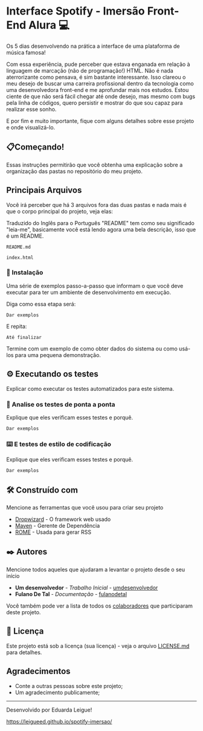 # Interface Spotify - Imersão Front-End Alura 💻

Os 5 dias desenvolvendo na prática a interface de uma plataforma de música famosa!

Com essa experiência, pude perceber que estava enganada em relação à linguagem de marcação (não de programação!) HTML.
Não é nada aterrorizante como pensava, é sim bastante interessante. Isso clareou o meu desejo de buscar uma carreira profissional dentro da tecnologia como uma desenvolvedora front-end e me aprofundar mais nos estudos.
Estou ciente de que não será fácil chegar até onde desejo, mas mesmo com bugs pela linha de códigos, quero persistir e mostrar do que sou capaz para realizar esse sonho.

E por fim e muito importante, fique com alguns detalhes sobre esse projeto e onde visualizá-lo.

## 📋Começando!

Essas instruções permitirão que você obtenha uma explicação sobre a organização das pastas no repositório do meu projeto.

## Principais Arquivos

Você irá perceber que há 3 arquivos fora das duas pastas e nada mais é que o corpo principal do projeto, veja elas:

Traduzido do Inglês para o Português "README" tem como seu significado "leia-me", basicamente você está lendo agora uma bela descrição, isso que é um README. 
```
README.md
```
```
index.html
```
### 🔧 Instalação

Uma série de exemplos passo-a-passo que informam o que você deve executar para ter um ambiente de desenvolvimento em execução.

Diga como essa etapa será:

```
Dar exemplos
```

E repita:

```
Até finalizar
```

Termine com um exemplo de como obter dados do sistema ou como usá-los para uma pequena demonstração.

## ⚙️ Executando os testes

Explicar como executar os testes automatizados para este sistema.

### 🔩 Analise os testes de ponta a ponta

Explique que eles verificam esses testes e porquê.

```
Dar exemplos
```

### ⌨️ E testes de estilo de codificação

Explique que eles verificam esses testes e porquê.

```
Dar exemplos
```

## 🛠️ Construído com

Mencione as ferramentas que você usou para criar seu projeto

* [Dropwizard](http://www.dropwizard.io/1.0.2/docs/) - O framework web usado
* [Maven](https://maven.apache.org/) - Gerente de Dependência
* [ROME](https://rometools.github.io/rome/) - Usada para gerar RSS

## ✒️ Autores

Mencione todos aqueles que ajudaram a levantar o projeto desde o seu início

* **Um desenvolvedor** - *Trabalho Inicial* - [umdesenvolvedor](https://github.com/linkParaPerfil)
* **Fulano De Tal** - *Documentação* - [fulanodetal](https://github.com/linkParaPerfil)

Você também pode ver a lista de todos os [colaboradores](https://github.com/usuario/projeto/colaboradores) que participaram deste projeto.

## 📄 Licença

Este projeto está sob a licença (sua licença) - veja o arquivo [LICENSE.md](https://github.com/usuario/projeto/licenca) para detalhes.

## Agradecimentos

* Conte a outras pessoas sobre este projeto;
* Um agradecimento publicamente;

---
Desenvolvido por Eduarda Leigue!

https://leigueed.github.io/spotify-imersao/
